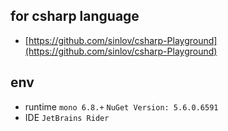 ## for csharp language

- [https://github.com/sinlov/csharp-Playground](https://github.com/sinlov/csharp-Playground)

## env

- runtime `mono 6.8.+` `NuGet Version: 5.6.0.6591`
- IDE `JetBrains Rider`